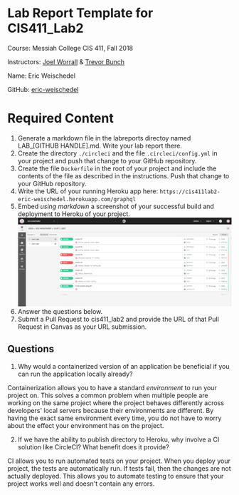# Lab Report Template for CIS411_Lab2
Course: Messiah College CIS 411, Fall 2018

Instructors: [Joel Worrall](https://github.com/tangollama) & [Trevor Bunch](https://github.com/trevordbunch)

Name: Eric Weischedel

GitHub: [eric-weischedel](https://github.com/eric-weischedel)

# Required Content

1. Generate a markdown file in the labreports directoy named LAB_[GITHUB HANDLE].md. Write your lab report there.
2. Create the directory ```./circleci``` and the file ```.circleci/config.yml``` in your project and push that change to your GitHub repository.
3. Create the file ```Dockerfile``` in the root of your project and include the contents of the file as described in the instructions. Push that change to your GitHub repository.
4. Write the URL of your running Heroku app here: ```https://cis411lab2-eric-weischedel.herokuapp.com/graphql```
5. Embed _using markdown_ a screenshot of your successful build and deployment to Heroku of your project.
![Build Success](../assets/build_success.png)
6. Answer the questions below.
7. Submit a Pull Request to cis411_lab2 and provide the URL of that Pull Request in Canvas as your URL submission.

## Questions
1. Why would a containerized version of an application be beneficial if you can run the application locally already?

Containerization allows you to have a standard *environment* to run your project on. This solves a common problem when multiple people are working on the same project where the project behaves differently across developers' local servers because their environments are different. By having the exact same environment every time, you do not have to worry about the effect your environment has on the project.

2. If we have the ability to publish directory to Heroku, why involve a CI solution like CircleCI? What benefit does it provide?

CI allows you to run automated tests on your project. When you deploy your project, the tests are automatically run. If tests fail, then the changes are not actually deployed. This allows you to automate testing to ensure that your project works well and doesn't contain any errors.